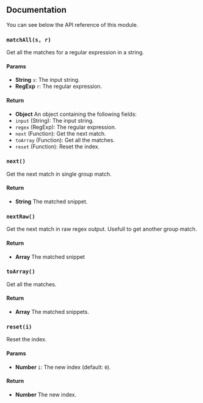 ## Documentation

You can see below the API reference of this module.

### `matchAll(s, r)`
Get all the matches for a regular expression in a string.

#### Params

- **String** `s`: The input string.
- **RegExp** `r`: The regular expression.

#### Return
- **Object** An object containing the following fields:
 - `input` (String): The input string.
 - `regex` (RegExp): The regular expression.
 - `next` (Function): Get the next match.
 - `toArray` (Function): Get all the matches.
 - `reset` (Function): Reset the index.

### `next()`
Get the next match in single group match.

#### Return
- **String** The matched snippet.

### `nextRaw()`
Get the next match in raw regex output. Usefull to get another group match.

#### Return
- **Array** The matched snippet

### `toArray()`
Get all the matches.

#### Return
- **Array** The matched snippets.

### `reset(i)`
Reset the index.

#### Params

- **Number** `i`: The new index (default: `0`).

#### Return
- **Number** The new index.

